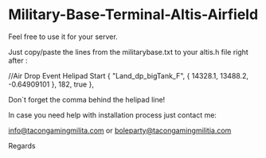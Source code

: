 # Military-Base-Terminal-Altis-Airfield

Feel free to use it for your server.

Just copy/paste the lines from the militarybase.txt to your altis.h file right after :

//Air Drop Event Helipad Start
{ "Land_dp_bigTank_F", { 14328.1, 13488.2, -0.64909101 }, 182, true },


Don`t forget the comma behind the helipad line!

In case you need help with installation process just contact me:

info@tacongamingmilita.com or boleparty@tacongamingmilitia.com

Regards
